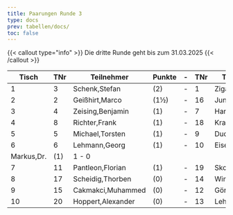 ```yaml
---
title: Paarungen Runde 3
type: docs
prev: tabellen/docs/
toc: false
---
```


{{< callout type="info" >}}
Die dritte Runde geht bis zum 31.03.2025
{{< /callout >}}


| Tisch | TNr | Teilnehmer | Punkte | - | TNr | Teilnehmer | Punkte | Ergebnis |
| ----- | ----- | ----- | ----- | ----- | ----- | ----- | ----- | ----- | 
| 1 | 3 | Schenk,Stefan | (2) | - | 1 | Ziganshin,Ainur | (2) | 0 - 1 |
| 2 | 2 | Geißhirt,Marco | (1½) | - | 16 | Jung,Timo | (2) | - |
| 3 | 4 | Zeising,Benjamin | (1) | - | 7 | Hartung,Markus | (1½) | ½ - ½ |
| 4 | 8 | Richter,Frank | (1) | - | 18 | Krasnov,Ivan | (1) | - |
| 5 | 5 | Michael,Torsten | (1) | - | 9 | Dudeja,Iresh | (1) | 0 - 1 |
| 6 | 6 | Lehmann,Georg | (1) | - | 10 | Eisenbach,
Markus,Dr. | (1) | 1 - 0 |
| 7 | 11 | Pantleon,Florian | (1) | - | 19 | Skopp,Erik | (0) | 0 - 1 |
| 8 | 17 | Scheidig,Thorben | (0) | - | 14 | Winger,Frank | (0) | - |
| 9 | 15 | Cakmakci,Muhammed | (0) | - | 12 | Görlach,Hanna | (0) | - |
| 10 | 20 | Hoppert,Alexander | (0) | - | 13 | Lehmann,Norik | (0) | 1 - 0 |